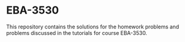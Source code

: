 # EBA-3530

This repository contains the solutions for the homework problems and problems discussed in the tutorials for course EBA-3530. 
